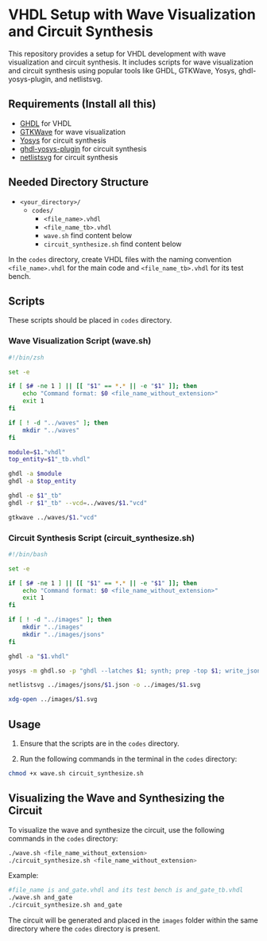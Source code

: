 # VHDL Setup with Wave Visualization and Circuit Synthesis

This repository provides a setup for VHDL development with wave visualization and circuit synthesis. It includes scripts for wave visualization and circuit synthesis using popular tools like GHDL, GTKWave, Yosys, ghdl-yosys-plugin, and netlistsvg.

## Requirements (Install all this)

- [GHDL](https://github.com/ghdl/ghdl) for VHDL
- [GTKWave](https://github.com/gtkwave/gtkwave.git) for wave visualization
- [Yosys](https://github.com/YosysHQ/yosys.git) for circuit synthesis
- [ghdl-yosys-plugin](https://github.com/ghdl/ghdl-yosys-plugin.git)  for circuit synthesis
- [netlistsvg](https://github.com/nturley/netlistsvg.git)  for circuit synthesis

## Needed Directory Structure 
- `<your_directory>/`
  - `codes/`
    - `<file_name>.vhdl`
    - `<file_name_tb>.vhdl`
    - `wave.sh` find content below
    - `circuit_synthesize.sh` find content below

In the `codes` directory, create VHDL files with the naming convention `<file_name>.vhdl` for the main code and `<file_name_tb>.vhdl` for its test bench.

## Scripts

These scripts should be placed in `codes` directory.

### Wave Visualization Script (wave.sh)

```bash
#!/bin/zsh

set -e 

if [ $# -ne 1 ] || [[ "$1" == *.* || -e "$1" ]]; then
    echo "Command format: $0 <file_name_without_extension>"
    exit 1
fi

if [ ! -d "../waves" ]; then
    mkdir "../waves"
fi

module=$1."vhdl"
top_entity=$1"_tb.vhdl"

ghdl -a $module
ghdl -a $top_entity

ghdl -e $1"_tb"
ghdl -r $1"_tb" --vcd=../waves/$1."vcd"

gtkwave ../waves/$1."vcd"
```
### Circuit Synthesis Script (circuit_synthesize.sh)
```bash
#!/bin/bash

set -e

if [ $# -ne 1 ] || [[ "$1" == *.* || -e "$1" ]]; then
    echo "Command format: $0 <file_name_without_extension>"
    exit 1
fi

if [ ! -d "../images" ]; then
    mkdir "../images"
    mkdir "../images/jsons"
fi

ghdl -a "$1.vhdl"

yosys -m ghdl.so -p "ghdl --latches $1; synth; prep -top $1; write_json ../images/jsons/$1.json"

netlistsvg ../images/jsons/$1.json -o ../images/$1.svg

xdg-open ../images/$1.svg
```

## Usage

1. Ensure that the scripts are in the `codes` directory.

2. Run the following commands in the terminal in the `codes` directory:

```zsh
chmod +x wave.sh circuit_synthesize.sh
```

## Visualizing the Wave and Synthesizing the Circuit

To visualize the wave and synthesize the circuit, use the following commands in the `codes` directory:

```bash
./wave.sh <file_name_without_extension>
./circuit_synthesize.sh <file_name_without_extension>
```
Example:
```bash
#file_name is and_gate.vhdl and its test bench is and_gate_tb.vhdl
./wave.sh and_gate
./circuit_synthesize.sh and_gate
```

The circuit will be generated and placed in the `images` folder within the same directory where the `codes` directory is present.
